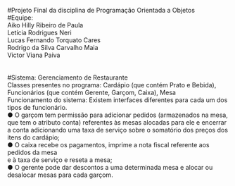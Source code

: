 #Projeto Final da disciplina de Programação Orientada a Objetos 
<br/>
#Equipe:<br/>
Aiko Hilly Ribeiro de Paula <br/>
Letícia Rodrigues Neri <br/>
Lucas Fernando Torquato Cares <br/>
Rodrigo da Silva Carvalho Maia <br/>
Victor Viana Paiva <br/>
<br/>
<br/>
#Sistema: Gerenciamento de Restaurante
<br/>
Classes presentes no programa: Cardápio (que contém Prato e Bebida), Funcionários
(que contém Gerente, Garçom, Caixa), Mesa
<br/>
Funcionamento do sistema: Existem interfaces diferentes para cada um dos tipos de
funcionário.<br/>
● O garçom tem permissão para adicionar pedidos (armazenados na mesa, que tem o
atributo conta) referentes às mesas alocadas para ele e encerrar a conta
adicionando uma taxa de serviço sobre o somatório dos preços dos itens do
cardápio;<br/>
● O caixa recebe os pagamentos, imprime a nota fiscal referente aos pedidos da mesa<br/>
e à taxa de serviço e reseta a mesa;<br/>
● O gerente pode dar descontos a uma determinada mesa e alocar ou desalocar
mesas para cada garçom.<br/>
